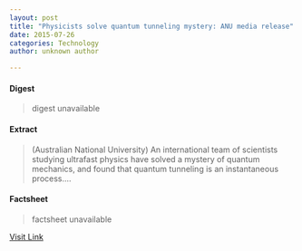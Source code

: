 ```yaml
---
layout: post
title: "Physicists solve quantum tunneling mystery: ANU media release"
date: 2015-07-26
categories: Technology
author: unknown author

---
```



#### Digest
>digest unavailable

#### Extract
>(Australian National University) An international team of scientists studying ultrafast physics have solved a mystery of quantum mechanics, and found that quantum tunneling is an instantaneous process....

#### Factsheet
>factsheet unavailable

[Visit Link](http://www.eurekalert.org/pub_releases/2015-05/anu-psq052615.php)


